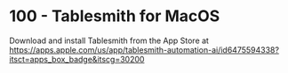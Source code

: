 # 100 - Tablesmith for MacOS

Download and install Tablesmith from the App Store at https://apps.apple.com/us/app/tablesmith-automation-ai/id6475594338?itsct=apps_box_badge&itscg=30200
